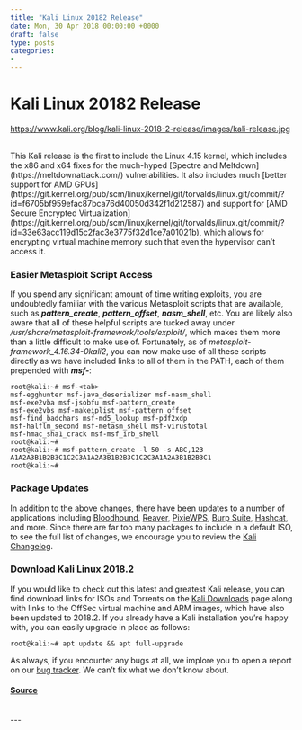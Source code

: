 ```yaml
---
title: "Kali Linux 20182 Release"
date: Mon, 30 Apr 2018 00:00:00 +0000
draft: false
type: posts
categories: 
- 
---
```

# Kali Linux 20182 Release
https://www.kali.org/blog/kali-linux-2018-2-release/images/kali-release.jpg
<br/>

<br/>
This Kali release is the first to include the Linux 4.15 kernel, which includes the x86 and x64 fixes for the much-hyped [Spectre and Meltdown](https://meltdownattack.com/) vulnerabilities. It also includes much [better support for AMD GPUs](https://git.kernel.org/pub/scm/linux/kernel/git/torvalds/linux.git/commit/?id=f6705bf959efac87bca76d40050d342f1d212587) and support for [AMD Secure Encrypted Virtualization](https://git.kernel.org/pub/scm/linux/kernel/git/torvalds/linux.git/commit/?id=33e63acc119d15c2fac3e3775f32d1ce7a01021b), which allows for encrypting virtual machine memory such that even the hypervisor can’t access it.

### Easier Metasploit Script Access

If you spend any significant amount of time writing exploits, you are undoubtedly familiar with the various Metasploit scripts that are available, such as **_pattern\_create_**, **_pattern\_offset_**, **_nasm\_shell_**, etc. You are likely also aware that all of these helpful scripts are tucked away under _/usr/share/metasploit-framework/tools/exploit/_, which makes them more than a little difficult to make use of. Fortunately, as of _metasploit-framework\_4.16.34-0kali2_, you can now make use of all these scripts directly as we have included links to all of them in the PATH, each of them prepended with **_msf-_**:

```console
root@kali:~# msf-<tab>
msf-egghunter msf-java_deserializer msf-nasm_shell
msf-exe2vba msf-jsobfu msf-pattern_create
msf-exe2vbs msf-makeiplist msf-pattern_offset
msf-find_badchars msf-md5_lookup msf-pdf2xdp
msf-halflm_second msf-metasm_shell msf-virustotal
msf-hmac_sha1_crack msf-msf_irb_shell
root@kali:~#
root@kali:~# msf-pattern_create -l 50 -s ABC,123
A1A2A3B1B2B3C1C2C3A1A2A3B1B2B3C1C2C3A1A2A3B1B2B3C1
root@kali:~#
```

### Package Updates

In addition to the above changes, there have been updates to a number of applications including [Bloodhound](https://pkg.kali.org/pkg/bloodhound), [Reaver](https://www.kali.org/tools/reaver/), [PixieWPS](https://www.kali.org/tools/pixiewps/), [Burp Suite](https://www.kali.org/tools/burpsuite/), [Hashcat](https://www.kali.org/tools/hashcat/), and more. Since there are far too many packages to include in a default ISO, to see the full list of changes, we encourage you to review the [Kali Changelog](https://bugs.kali.org/changelog_page.php).

### Download Kali Linux 2018.2

If you would like to check out this latest and greatest Kali release, you can find download links for ISOs and Torrents on the [Kali Downloads](https://www.kali.org/get-kali/) page along with links to the OffSec virtual machine and ARM images, which have also been updated to 2018.2. If you already have a Kali installation you’re happy with, you can easily upgrade in place as follows:

```console
root@kali:~# apt update && apt full-upgrade
```

As always, if you encounter any bugs at all, we implore you to open a report on our [bug tracker](https://bugs.kali.org/main_page.php). We can’t fix what we don’t know about.

#### [Source](https://www.kali.org/blog/kali-linux-2018-2-release/)

<br/>
---

